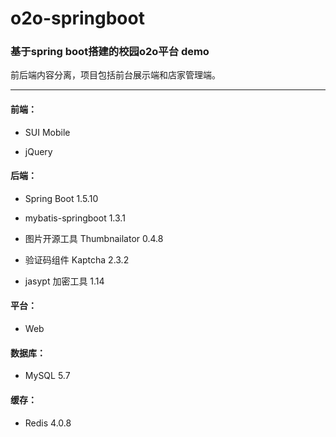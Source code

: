# o2o-springboot
###  基于spring boot搭建的校园o2o平台 demo


前后端内容分离，项目包括前台展示端和店家管理端。


---


#### 前端：

- SUI Mobile

- jQuery

#### 后端：
- Spring Boot 1.5.10

- mybatis-springboot 1.3.1

- 图片开源工具 Thumbnailator 0.4.8

- 验证码组件 Kaptcha 2.3.2

- jasypt 加密工具 1.14

#### 平台：

- Web

#### 数据库：

- MySQL 5.7

#### 缓存：

- Redis 4.0.8




